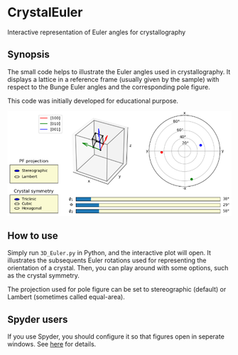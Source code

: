 # CrystalEuler
Interactive representation of Euler angles for crystallography

## Synopsis
The small code helps to illustrate the Euler angles used in crystallography. It displays a lattice in a reference frame (usually given by the sample) with respect to the Bunge Euler angles and the corresponding pole figure. 

This code was initially developed for educational purpose.

![Example of Euler angles](Example.png)


## How to use
Simply run ``3D_Euler.py`` in Python, and the interactive plot will open. It illustrates the subsequents Euler rotations used for representing the orientation of a crystal. Then, you can play around with some options, such as the crystal symmetry.

The projection used for pole figure can be set to stereographic (default) or Lambert (sometimes called equal-area).

## Spyder users
If you use Spyder, you should configure it so that figures open in seperate windows. See [here](https://geo-python.github.io/2017/lessons/L7/matplotlib.html#spyder-plots-in-separate-windows) for details.
